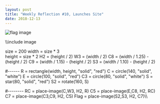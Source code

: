 ```yaml
---
layout: post
title: "Weekly Reflection #10, Launches Site"
date: 2018-12-13
---
```

![flag image](image/download.png.png)

\\\include image

size = 200
width =  size * 3  
height = size * 2 
H2 = (height / 2)
W3 = (width / 2)
C8 = (width / 1.25) - (height / 2)
C9 = (width / 1.15) - (height / 2)
S3 = (width / 1.10) - (height / 2)

#------
R = rectangle(width, height, "solid", "red")
C = circle(140, "solid", "white") 
E = circle(100, "solid", "red")
C3 = circle(80, "solid", "white")
S = star(80, "solid", "red")
S2 = rotate(160, S)

#--------
RC = place-image(C,W3, H2, R)
C5 = place-image(E,C8, H2, RC)
C7 = place-image(C3,C9, H2, C5)
Flag = place-image(S2,S3, H2, C7)\\\
